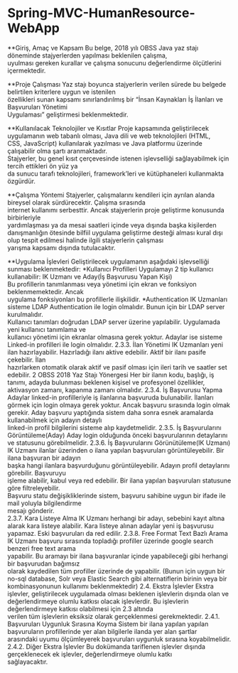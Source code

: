 # Spring-MVC-HumanResource-WebApp

**Giriş,	Amaç	ve	Kapsam
Bu	 belge, 2018 yılı	 OBSS	 Java	 yaz	 stajı	 döneminde	 stajyerlerden	 yapılması	 beklenilen	 çalışma,	
uyulması	gereken	kurallar	ve	çalışma	sonucunu	değerlendirme	ölçütlerini	içermektedir.	

**Proje	Çalışması
Yaz	 stajı	 boyunca	 stajyerlerin	 verilen	 sürede	 bu	 belgede	 belirtilen	 kriterlere	 uygun	 ve	 istenilen	
özellikleri	 sunan	 kapsamı	 sınırlandırılmış	 bir	 “İnsan	 Kaynakları	 İş	 İlanları	 ve	 Başvuruları	 Yönetimi	
Uygulaması”	geliştirmesi	beklenmektedir.

**Kullanılacak	Teknolojiler ve	Kısıtlar
Proje kapsamında	geliştirilecek	uygulamanın	web	tabanlı	olması,	Java	dili ve	web	teknolojileri	(HTML,	
CSS,	JavaScript)	kullanılarak yazılması	ve	Java	platformu	üzerinde	çalışabilir	olma	şartı	aranmaktadır.	
Stajyerler,	bu	genel	kısıt	çerçevesinde	istenen	işlevselliği	sağlayabilmek	için	tercih	ettikleri	ön	yüz	ya	
da	sunucu	tarafı	teknolojileri,	framework’leri	ve	kütüphaneleri	kullanmakta	özgürdür.

**Çalışma	Yöntemi
Stajyerler,	 çalışmalarını	 kendileri	 için	 ayrılan	 alanda	 bireysel	 olarak	 sürdürecektir.	 Çalışma	 sırasında	
internet	 kullanımı	 serbesttir. Ancak	 stajyerlerin	 proje	 geliştirme	 konusunda	 birbirleriyle	
yardımlaşması	ya	da	mesai	saatleri	içinde	veya	dışında	başka kişilerden danışmanlığın	ötesinde	bilfiil	
uygulama	geliştirme	desteği alması	kural	dışı	olup	 tespit	edilmesi	halinde	ilgili	 stajyerlerin	çalışması	
yarışma	kapsamı	dışında	tutulacaktır.

**Uygulama	İşlevleri
Geliştirilecek	uygulamanın	aşağıdaki	işlevselliği	sunması	beklenmektedir:
*Kullanıcı	Profilleri
Uygulamayı	2	tip	kullanıcı	kullanabilir:	IK	Uzmanı	ve	Aday(İş	Başvurusu	Yapan	Kişi)	
Bu	 profillerin	 tanımlanması	 veya	 yönetimi	 için	 ekran	 ve	 fonksiyon	 beklenmemektedir.	 Ancak	
uygulama	fonksiyonları	bu	profillerle	ilişkilidir.
*Authentication
IK	Uzmanları	sisteme	LDAP	Authentication	ile	login	olmalıdır.	Bunun	için	bir	LDAP	server	kurulmalıdır.	
Kullanıcı	tanımları	doğrudan	LDAP	server	üzerine	yapılabilir.	Uygulamada	yeni	kullanıcı	tanımlama	ve	
kullanıcı	yönetimi	için	ekranlar	olmasına	gerek	yoktur.
Adaylar	ise	sisteme	Linked-in	profilleri	ile	login	olmalıdır.
2.3.3. İlan	Yönetimi
IK	Uzmanları	yeni	ilan	hazırlayabilir.	Hazırladığı	ilanı	aktive	edebilir.	Aktif	bir	ilanı	pasife	çekebilir.	İlan	
hazırlarken	otomatik	olarak	aktif	ve	pasif	olması	için	ileri	tarih	ve	saatler	set	edebilir.
2 OBSS	2018	Yaz	Stajı	Yönergesi
Her	 bir	 ilanın	 kodu,	 başlığı,	 iş	 tanımı,	 adayda	 bulunması	 beklenen	 kişisel	 ve	 profesyonel	 özellikler,	
aktivasyon	zamanı,	kapanma	zamanı olmalıdır.
2.3.4. İş	Başvurusu	Yapma
Adaylar	 linked-in	 profilleriyle	 iş	 ilanlarına	 başvuruda	 bulunabilir.	 İlanları	 görmek	 için	 login	 olmaya	
gerek	yoktur.	Ancak	başvuru	sırasında	login	olmak	gerekir.
Aday	 başvuru	 yaptığında	 sistem	 daha	 sonra	 esnek	 aramalarda	 kullanabilmek	 için	 adayın	 detaylı	
linked-in	profil	bilgilerini	sisteme	alıp	kaydetmelidir.
2.3.5. İş	Başvurularını	Görüntüleme(Aday)
Aday	login	olduğunda	önceki	başvurularının	detaylarını	ve	statusunu	görebilmelidir.
2.3.6. İş	Başvurularını	Görünütüleme(IK	Uzmanı)
IK	Uzmanı	ilanlar	üzerinden	o	ilana	yapılan	başvuruları	görüntüleyebilir.	Bir	ilana	başvuran	bir	adayın	
başka	 hangi	 ilanlara	 başvurduğunu	 görüntüleyebilir.	 Adayın	 profil	 detaylarını	 görebilir.	 Başvuruyu	
işleme	 alabilir,	 kabul	 veya	 red	 edebilir.	 Bir	 ilana	 yapılan	 başvuruları	 statusune	 göre	 filtreleyebilir.	
Başvuru	statu	değişikliklerinde	sistem,	başvuru	sahibine	uygun	bir	ifade	ile	mail	yoluyla	bilgilendirme	
mesajı	gönderir.	
2.3.7. Kara	Listeye	Alma
IK	 Uzmanı	 herhangi	 bir	 adayı,	 sebebini	 kayıt	 altına	 alarak	 kara	 listeye	 alabilir.	 Kara	 listeye	 alınan	
adaylar	yeni	iş	başvurusu	yapamaz.	Eski	başvuruları	da	red	edilir.
2.3.8. Free	Format	Text	Bazlı	Arama
IK	 Uzmanı	 başvuru	 sırasında	 topladığı	 profiller	 üzerinde	 google	 search	 benzeri	 free	 text	 arama	
yapabilir.	Bu	aramayı	bir	ilana	başvuranlar	içinde	yapabileceği	gibi	herhangi	bir	başvurudan	bağımsız	
olarak	 kaydedilen	 tüm	 profiller	 üzerinde	 de	 yapabilir.	 (Bunun	 için	 uygun	 bir	 no-sql	 database,	 	 Solr
veya	Elastic	Search	gibi	alternatiflerin	birinin	veya	bir	kombinasyonunun	kullanımı	beklenmektedir)
2.4. Ekstra	İşlevler
Ekstra	işlevler, geliştirilecek	uygulamada	olması	beklenen	işlevlerin	dışında	olan	ve	değerlendirmeye	
olumlu	 katkısı	 olacak	 işlevlerdir.	 Bu	 işlevlerin	 değerlendirmeye	 katkısı	 olabilmesi	 için	 2.3 altında	
verilen	tüm	işlevlerin	eksiksiz	olarak	gerçeklenmesi	gerekmektedir.
2.4.1. Başvuruları	Uygunluk	Sırasına	Koyma
Sistem	 bir	 ilana	 yapılan	 yapılan	 başvuruların	 profillerinde	 yer	 alan	 bilgilerle	 ilanda	 yer	 alan	 şartlar	
arasındaki	uyumu	ölçümleyerek	başvuruları	uygunluk	sırasına	koyabilmelidir.
2.4.2. Diğer	Ekstra	İşlevler
Bu	 dokümanda	 tariflenen	 işlevler	 dışında	 gerçeklenecek	 ek	 işlevler,	 değerlendirmeye	 olumlu	 katkı	
sağlayacaktır.
